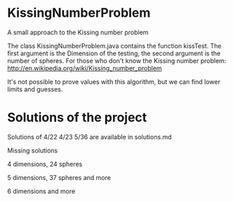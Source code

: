 KissingNumberProblem
====================

A small approach to the Kissing number problem

The class KissingNumberProblem.java contains the function kissTest.
The first argument is the Dimension of the testing, the second argument is the number of spheres.
For those who don't know the Kissing number problem: http://en.wikipedia.org/wiki/Kissing_number_problem

It's not possible to prove values with this algorithm, but we can find lower limits and guesses.

Solutions of the project
========================

Solutions of 4/22 4/23 5/36 are available in solutions.md

Missing solutions

4 dimensions, 24 spheres

5 dimensions, 37 spheres and more

6 dimensions and more
